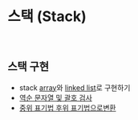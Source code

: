 # 스택 (Stack)

<br>

## 스택 구현
- stack [array](https://github.com/33bini/42-study_datastructure2022/tree/main/3_Stack/1_ArrayStack)와 [linked list](https://github.com/33bini/42-study_datastructure2022/tree/main/3_Stack/2_LinkedStack)로 구현하기
- [역순 문자열 및 괄호 검사](https://github.com/33bini/42-study_datastructure2022/tree/main/3_Stack/3_Application1)
- [중위 표기법 후위 표기법으로변환](https://github.com/33bini/42-study_datastructure2022/tree/main/3_Stack/3_Application2)
<br>